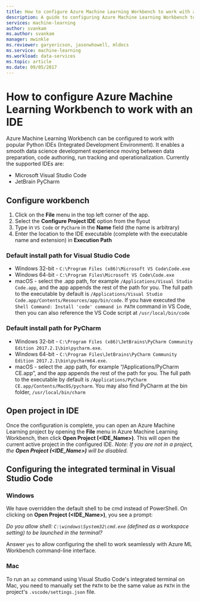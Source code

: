 ```yaml
---
title: How to configure Azure Machine Learning Workbench to work with an IDE?  | Microsoft Docs
description: A guide to configuring Azure Machine Learning Workbench to work with your IDE.  
services: machine-learning
author: svankam
ms.author: svankam
manager: mwinkle
ms.reviewer: garyericson, jasonwhowell, mldocs
ms.service: machine-learning
ms.workload: data-services
ms.topic: article
ms.date: 09/05/2017
---
```


# How to configure Azure Machine Learning Workbench to work with an IDE 

Azure Machine Learning Workbench can be configured to work with popular Python IDEs (Integrated Development Environment). It enables a smooth data science development experience moving between data preparation, code authoring, run tracking and operationalization. Currently the supported IDEs are:
- Microsoft Visual Studio Code 
- JetBrain PyCharm 

## Configure workbench
1. Click on the **File** menu in the top left corner of the app. 
2. Select the **Configure Project IDE** option from the flyout 
3. Type in `VS Code` or `PyCharm` in the **Name** field (the name is arbitrary)
4. Enter the location to the IDE executable (complete with the executable name and extension) in **Execution Path**

### Default install path for Visual Studio Code  

* Windows 32-bit - `C:\Program Files (x86)\Microsoft VS Code\Code.exe`
* Windows 64-bit - `C:\Program Files\Microsoft VS Code\Code.exe`
* macOS - select the .app path, for example `/Applications/Visual Studio Code.app`, and the app appends the rest of the path for you. The full path to the executable by default is `/Applications/Visual Studio Code.app/Contents/Resources/app/bin/code`. If you have executed the `Shell Command: Install 'code' command in PATH` command in VS Code, then you can also reference the VS Code script at `/usr/local/bin/code`

### Default install path for PyCharm 

* Windows 32-bit - `C:\Program Files (x86)\JetBrains\PyCharm Community Edition 2017.2.1\bin\pycharm.exe`. 
* Windows 64-bit - `C:\Program Files\JetBrains\PyCharm Community Edition 2017.2.1\bin\pycharm64.exe`.
* macOS - select the .app path, for example “/Applications/PyCharm CE.app”, and the app appends the rest of the path for you. The full path to the executable by default is `/Applications/PyCharm CE.app/Contents/MacOS/pycharm`. You may also find PyCharm at the bin folder, `/usr/local/bin/charm`

## Open project in IDE 
Once the configuration is complete, you can open an Azure Machine Learning project by opening the **File** menu in Azure Machine Learning Workbench, then click **Open Project (<IDE_Name>)**. This will open the current active project in the configured IDE. _Note: If you are not in a project, the **Open Project (<IDE_Name>)** will be disabled._


## Configuring the integrated terminal in Visual Studio Code

### Windows 
We have overridden the default shell to be cmd instead of PowerShell. On clicking on **Open Project (<IDE_Name>)**, you see a prompt: 

_Do you allow shell: `C:\windows\System32\cmd.exe` (defined as a workspace setting) to be launched in the terminal?_

Answer `yes` to allow configuring the shell to work seamlessly with Azure ML Workbench command-line interface.

### Mac
To run an `az` command using Visual Studio Code's integrated terminal on Mac, you need to manually set the `PATH` to be the same value as `PATH` in the project's `.vscode/settings.json` file.
